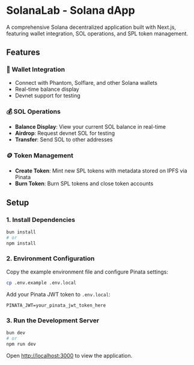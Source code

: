 # SolanaLab - Solana dApp

A comprehensive Solana decentralized application built with Next.js, featuring wallet integration, SOL operations, and SPL token management.

## Features

### 🔗 Wallet Integration
- Connect with Phantom, Solflare, and other Solana wallets
- Real-time balance display
- Devnet support for testing

### 💰 SOL Operations
- **Balance Display**: View your current SOL balance in real-time
- **Airdrop**: Request devnet SOL for testing
- **Transfer**: Send SOL to other addresses

### 🪙 Token Management
- **Create Token**: Mint new SPL tokens with metadata stored on IPFS via Pinata
- **Burn Token**: Burn SPL tokens and close token accounts

## Setup

### 1. Install Dependencies
```bash
bun install
# or
npm install
```

### 2. Environment Configuration
Copy the example environment file and configure Pinata settings:
```bash
cp .env.example .env.local
```

Add your Pinata JWT token to `.env.local`:
```env
PINATA_JWT=your_pinata_jwt_token_here
```

### 3. Run the Development Server
```bash
bun dev
# or
npm run dev
```

Open [http://localhost:3000](http://localhost:3000) to view the application.
